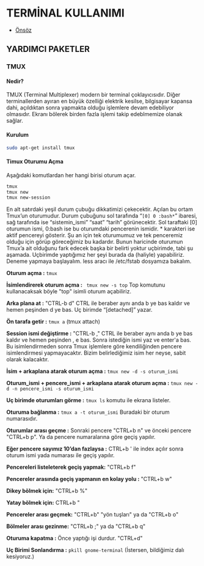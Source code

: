 # TERMİNAL KULLANIMI

- [Önsöz](https://github.com/cicekhasan/DersNotlarim)

## YARDIMCI PAKETLER
### TMUX

#### Nedir?

TMUX (Terminal Multiplexer) modern bir terminal çoklayıcısıdır. Diğer terminallerden ayıran en büyük özelliği elektrik kesilse, bilgisayar kapansa dahi, açıldıktan sonra yapmakta olduğu işlemlere devam edebiliyor olmasıdır. Ekranı bölerek birden fazla işlemi takip edeblmemize olanak sağlar.

#### Kurulum

```bash
sudo apt-get install tmux
```

#### Timux Oturumu Açma

Aşağıdaki komutlardan her hangi birisi oturum açar.

```bash
tmux
tmux new
tmux new-session
```

En alt satırdaki yeşil durum çubuğu dikkatimizi çekecektir. Açılan bu ortam Tmux’un oturumudur. Durum çubuğunu sol tarafında “```[0] 0 :bash*```” ibaresi, sağ tarafında ise “sistemin_ismi” “saat” “tarih” görünecektir. Sol taraftaki [0] oturumun ismi, 0:bash ise bu oturumdaki pencerenin ismidir. * karakteri ise aktif pencereyi gösterir. Şu an için tek oturumumuz ve tek penceremiz olduğu için görüp göreceğimiz bu kadardır. Bunun haricinde oturumun Tmux’a ait olduğunu fark edecek başka bir belirti yoktur uçbirimde, tabi şu aşamada. Uçbirimde yaptığımız her şeyi burada da (haliyle) yapabiliriz. Deneme yapmaya başlayalım. less aracı ile /etc/fstab dosyamıza bakalım.


**Oturum açma :** ``` tmux ```

**İsimlendirerek oturum açma :** ``` tmux new -s top``` Top komutunu kullanacaksak böyle "top" isimli oturum açabiliriz.

**Arka plana at :** "CTRL-b d" CTRL ile beraber aynı anda b ye bas kaldır ve hemen peşinden d ye bas. Uç birimde “[detached]”  yazar.

**Ön tarafa getir :** ``` tmux a ``` (tmux attach)

**Session ismi değiştirme :** "CTRL-b ," CTRL ile beraber aynı anda b ye bas kaldır ve hemen peşinden , e bas. Sonra istediğin ismi yaz ve enter'a bas. Bu isimlendirmeden sonra Tmux işlemlere göre kendiliğinden pencere isimlendirmesi yapmayacaktır. Bizim belirlediğimiz isim her neyse, sabit olarak kalacaktır.

**İsim + arkaplana atarak oturum açma :** ``` tmux new -d -s oturum_ismi ```

**Oturum_ismi + pencere_ismi + arkaplana atarak oturum açma :** ``` tmux new -d -n pencere_ismi -s oturum_ismi ```

**Uç birimde oturumları görme :** ``` tmux ls ``` komutu ile ekrana listeler.

**Oturuma bağlanma :** ``` tmux a -t oturum_ismi ``` Buradaki bir oturum numarasıdır.

**Oturumlar arası geçme :** Sonraki pencere "CTRL+b n" ve  önceki pencere "CTRL+b p". Ya da pencere numaralarına göre geçiş yapılır.

**Eğer pencere sayımız 10’dan fazlaysa :** CTRL+b ' ile index açılır sonra oturum ismi yada numarası ile geçiş yapılır.

**Pencereleri listeleterek geçiş yapmak:** "CTRL+b f"

**Pencereler arasında geçiş yapmanın en kolay yolu :** "CTRL+b w" 

**Dikey bölmek için:** "CTRL+b %"

**Yatay bölmek için:** CTRL+b "

**Pencereler arası geçmek:** "CTRL+b" "yön tuşları"  ya da  "CTRL+b o"

**Bölmeler arası gezinme:** "CTRL+b ;" ya da  "CTRL+b q"

**Oturuma kapatma :** Önce yaptığı işi durdur. "CTRL+d"

**Uç Birimi Sonlandırma :** ``` pkill gnome-terminal ``` (İstersen, bildiğimiz dalı kesiyoruz.)
